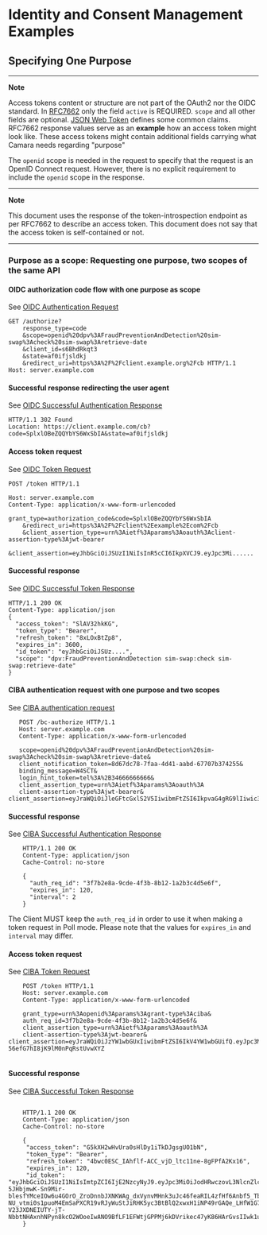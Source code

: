 # Identity and Consent Management Examples

## Specifying One Purpose

---
**Note**

Access tokens content or structure are not part of the OAuth2 nor the OIDC standard. In [RFC7662](https://datatracker.ietf.org/doc/html/rfc7662) only the field `active` is REQUIRED.
`scope` and all other fields are optional. [JSON Web Token](https://datatracker.ietf.org/doc/html/rfc7519#section-4.1) defines some common claims.
RFC7662 response values serve as an **example** how an access token might look like. These access tokens might contain additional fields carrying what Camara needs regarding "purpose"

The `openid` scope is needed in the request to specify that the request is an OpenID Connect request. However, there is no explicit requirement to include the `openid` scope in the response.

---
**Note**

This document uses the response of the token-introspection endpoint as per RFC7662 to describe an access token.
This document does not say that the access token is self-contained or not.

---

### Purpose as a scope: Requesting one purpose, two scopes of the same API

#### OIDC authorization code flow with one purpose as scope

See [OIDC Authentication Request](https://openid.net/specs/openid-connect-core-1_0.html#AuthRequest)

```
GET /authorize?
    response_type=code
    &scope=openid%20dpv%3AFraudPreventionAndDetection%20sim-swap%3Acheck%20sim-swap%3Aretrieve-date
    &client_id=s6BhdRkqt3
    &state=af0ifjsldkj
    &redirect_uri=https%3A%2F%2Fclient.example.org%2Fcb HTTP/1.1
Host: server.example.com
```

#### Successful response redirecting the user agent 

See [OIDC Successful Authentication Response](https://openid.net/specs/openid-connect-core-1_0.html#AuthResponse)

```
HTTP/1.1 302 Found 
Location: https://client.example.com/cb?code=SplxlOBeZQQYbYS6WxSbIA&state=af0ifjsldkj
```

#### Access token request

See [OIDC Token Request](https://openid.net/specs/openid-connect-core-1_0.html#TokenRequest)


```
POST /token HTTP/1.1

Host: server.example.com 
Content-Type: application/x-www-form-urlencoded 

grant_type=authorization_code&code=SplxlOBeZQQYbYS6WxSbIA
    &redirect_uri=https%3A%2F%2Fclient%2Eexample%2Ecom%2Fcb
    &client_assertion_type=urn%3Aietf%3Aparams%3Aoauth%3Aclient-assertion-type%3Ajwt-bearer
    &client_assertion=eyJhbGciOiJSUzI1NiIsInR5cCI6IkpXVCJ9.eyJpc3Mi......
```

#### Successful response

See [OIDC Successful Token Response](https://openid.net/specs/openid-connect-core-1_0.html#TokenResponse)

```
HTTP/1.1 200 OK
Content-Type: application/json
{
  "access_token": "SlAV32hkKG",
  "token_type": "Bearer",
  "refresh_token": "8xLOxBtZp8",
  "expires_in": 3600,
  "id_token": "eyJhbGciOiJSUz....",
  "scope": "dpv:FraudPreventionAndDetection sim-swap:check sim-swap:retrieve-date"
}
```

#### CIBA authentication request with one purpose and two scopes

See [CIBA authentication request](https://openid.net/specs/openid-client-initiated-backchannel-authentication-core-1_0.html#rfc.section.7.1)

```
   POST /bc-authorize HTTP/1.1
   Host: server.example.com
   Content-Type: application/x-www-form-urlencoded

   scope=openid%20dpv%3AFraudPreventionAndDetection%20sim-swap%3Acheck%20sim-swap%3Aretrieve-date&
   client_notification_token=8d67dc78-7faa-4d41-aabd-67707b374255&
   binding_message=W4SCT&
   login_hint_token=tel%3A%2B34666666666&
   client_assertion_type=urn%3Aietf%3Aparams%3Aoauth%3A
   client-assertion-type%3Ajwt-bearer&
client_assertion=eyJraWQiOiJleGFtcGxlS2V5IiwibmFtZSI6IkpvaG4gRG9lIiwic3ViIjoiVXNlciIsImF1ZCI6Imh0dHBzOi8vZXhhbXBsZS5jb20iLCJpYXQiOjE2MzQ5MjM0NTYsImV4cCI6MTYzNDkyNzA1Nn0.eyJzdWIiOiJ1c2VyQGV4YW1wbGUuY29tIiwibmFtZSI6IkpvaG4gRG9lIiwiaWF0IjoxNjM0OTIzNDU2fQ.5eym8q8q8q8q8q8q8q8q8q8q8q8q8q8q8q8q8q8q8q8q8q8q8q8q8q8q8q8q8q8q8q8q8q8q8q8q
```


#### Successful response

See [CIBA Successful Authentication Response](https://openid.net/specs/openid-client-initiated-backchannel-authentication-core-1_0.html#rfc.section.7.3)

```
    HTTP/1.1 200 OK
    Content-Type: application/json
    Cache-Control: no-store

    {
      "auth_req_id": "3f7b2e8a-9cde-4f3b-8b12-1a2b3c4d5e6f",
      "expires_in": 120,
      "interval": 2
    }
```
The Client MUST keep the `auth_req_id` in order to use it when making a token request in Poll mode.
Please note that the values for `expires_in` and `interval` may differ.

#### Access token request

See [CIBA Token Request](https://openid.net/specs/openid-client-initiated-backchannel-authentication-core-1_0.html#rfc.section.10.1)


```
    POST /token HTTP/1.1
    Host: server.example.com
    Content-Type: application/x-www-form-urlencoded

    grant_type=urn%3Aopenid%3Aparams%3Agrant-type%3Aciba&
    auth_req_id=3f7b2e8a-9cde-4f3b-8b12-1a2b3c4d5e6f&
    client_assertion_type=urn%3Aietf%3Aparams%3Aoauth%3A
    client-assertion-type%3Ajwt-bearer&
client_assertion=eyJraWQiOiJzYW1wbGUxIiwibmFtZSI6IkV4YW1wbGUifQ.eyJpc3MiOiJ0ZXN0VXNlciIsInN1YiI6InRlc3RzdWJqZWN0IiwidXNlciI6Imh0dHBzOi8vYXBpLmV4YW1wbGUuY29tIiwianRpIjoiLV9wMTZqNkhjaVhvMzE3aHZaMzEyYyIsImlhdCI6MTYwMDAwMDAwMCwiZXhwIjoxNjAwMDAwNjAwfQ.abcD1234-56efG7hI8jK9lM0nPqRstUvwXYZ
    
```

#### Successful response

See [CIBA Successful Token Response](https://openid.net/specs/openid-client-initiated-backchannel-authentication-core-1_0.html#rfc.section.10.1.1)

```
            
    HTTP/1.1 200 OK
    Content-Type: application/json
    Cache-Control: no-store

    {
     "access_token": "G5kXH2wHvUra0sHlDy1iTkDJgsgUO1bN",
     "token_type": "Bearer",
     "refresh_token": "4bwc0ESC_IAhflf-ACC_vjD_ltc11ne-8gFPfA2Kx16",
     "expires_in": 120,
     "id_token": "eyJhbGciOiJSUzI1NiIsImtpZCI6IjE2NzcyNyJ9.eyJpc3MiOiJodHRwczovL3NlcnZlci5leGFtcGxlLmNvbSIsInN1YiI6IjI0ODI4OTc2MTAwMiIsImF1ZCI6InM2QmhkUmtxdDMiLCJlbWFpbCI6Im1vY2tAZXhhbXBsZS5jb20iLCJleHAiOjE1Mzc4MTk4MDQsImlhdCI6MTUzNzgxOTUwNH0.bVq83mdy72ddIFVJLjlNBX-5JHbjmwK-Sn9Mir-blesfYMceIOw6u4GOrO_ZroDnnbJXNKWAg_dxVynvMHnk3uJc46feaRIL4zfHf6Anbf5_TbgMaVO8iczD16A5gNjSD7yenT5fslrrW-NU_vtmi0s1puoM4EmSaPXCR19vRJyWuStJiRHK5yc3BtBlQ2xwxH1iNP49rGAQe_LHfW1G74NY5DaPv-V23JXDNEIUTY-jT-NbbtNHAxnhNPyn8kcO2WOoeIwANO9BfLF1EFWtjGPPMj6kDVrikec47yK86HArGvsIIwk1uExynJIv_tgZGE0eZI7MtVb2UlCwDQrVlg"
    }
```


